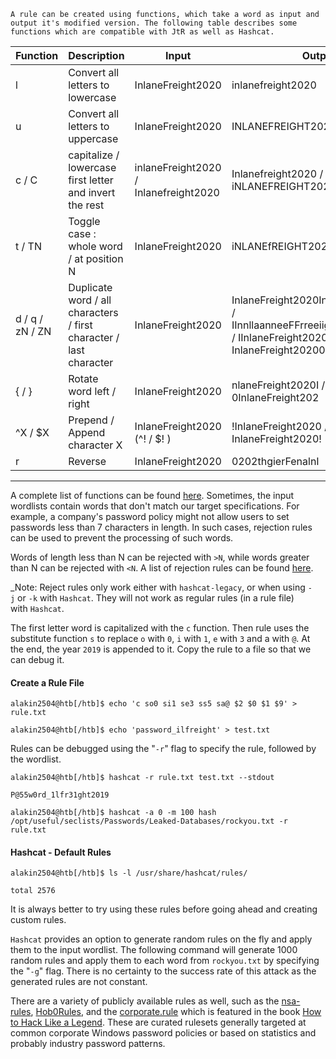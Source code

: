 	A rule can be created using functions, which take a word as input and output it's modified version. The following table describes some functions which are compatible with JtR as well as Hashcat.

|**Function**|**Description**|**Input**|**Output**|
|---|---|---|---|
|l|Convert all letters to lowercase|InlaneFreight2020|inlanefreight2020|
|u|Convert all letters to uppercase|InlaneFreight2020|INLANEFREIGHT2020|
|c / C|capitalize / lowercase first letter and invert the rest|inlaneFreight2020 / Inlanefreight2020|Inlanefreight2020 / iNLANEFREIGHT2020|
|t / TN|Toggle case : whole word / at position N|InlaneFreight2020|iNLANEfREIGHT2020|
|d / q / zN / ZN|Duplicate word / all characters / first character / last character|InlaneFreight2020|InlaneFreight2020InlaneFreight2020 / IInnllaanneeFFrreeiigghhtt22002200 / IInlaneFreight2020 / InlaneFreight20200|
|{ / }|Rotate word left / right|InlaneFreight2020|nlaneFreight2020I / 0InlaneFreight202|
|^X / $X|Prepend / Append character X|InlaneFreight2020 (^! / $! )|!InlaneFreight2020 / InlaneFreight2020!|
|r|Reverse|InlaneFreight2020|0202thgierFenalnI|

---

A complete list of functions can be found [here](https://hashcat.net/wiki/doku.php?id=rule_based_attack#implemented_compatible_functions). Sometimes, the input wordlists contain words that don't match our target specifications. For example, a company's password policy might not allow users to set passwords less than 7 characters in length. In such cases, rejection rules can be used to prevent the processing of such words.

Words of length less than N can be rejected with `>N`, while words greater than N can be rejected with `<N`. A list of rejection rules can be found [here](https://hashcat.net/wiki/doku.php?id=rule_based_attack#rules_used_to_reject_plains).

_Note: Reject rules only work either with `hashcat-legacy`, or when using `-j` or `-k` with `Hashcat`. They will not work as regular rules (in a rule file) with `Hashcat`.

The first letter word is capitalized with the `c` function. Then rule uses the substitute function `s` to replace `o` with `0`, `i` with `1`, `e` with `3` and a with `@`. At the end, the year `2019` is appended to it. Copy the rule to a file so that we can debug it.

#### Create a Rule File
```shell-session
alakin2504@htb[/htb]$ echo 'c so0 si1 se3 ss5 sa@ $2 $0 $1 $9' > rule.txt
```

```shell-session
alakin2504@htb[/htb]$ echo 'password_ilfreight' > test.txt
```

Rules can be debugged using the "`-r`" flag to specify the rule, followed by the wordlist.

```shell-session
alakin2504@htb[/htb]$ hashcat -r rule.txt test.txt --stdout

P@55w0rd_1lfr31ght2019
```

```shell-session
alakin2504@htb[/htb]$ hashcat -a 0 -m 100 hash /opt/useful/seclists/Passwords/Leaked-Databases/rockyou.txt -r rule.txt
```

#### Hashcat - Default Rules
```shell-session
alakin2504@htb[/htb]$ ls -l /usr/share/hashcat/rules/

total 2576
```

It is always better to try using these rules before going ahead and creating custom rules.

`Hashcat` provides an option to generate random rules on the fly and apply them to the input wordlist. The following command will generate 1000 random rules and apply them to each word from `rockyou.txt` by specifying the "`-g`" flag. There is no certainty to the success rate of this attack as the generated rules are not constant.

There are a variety of publicly available rules as well, such as the [nsa-rules](https://github.com/NSAKEY/nsa-rules), [Hob0Rules](https://github.com/praetorian-code/Hob0Rules), and the [corporate.rule](https://github.com/sparcflow/HackLikeALegend/blob/master/old/chap3/corporate.rule) which is featured in the book [How to Hack Like a Legend](https://www.sparcflow.com/new-release-hack-like-legend/). These are curated rulesets generally targeted at common corporate Windows password policies or based on statistics and probably industry password patterns.